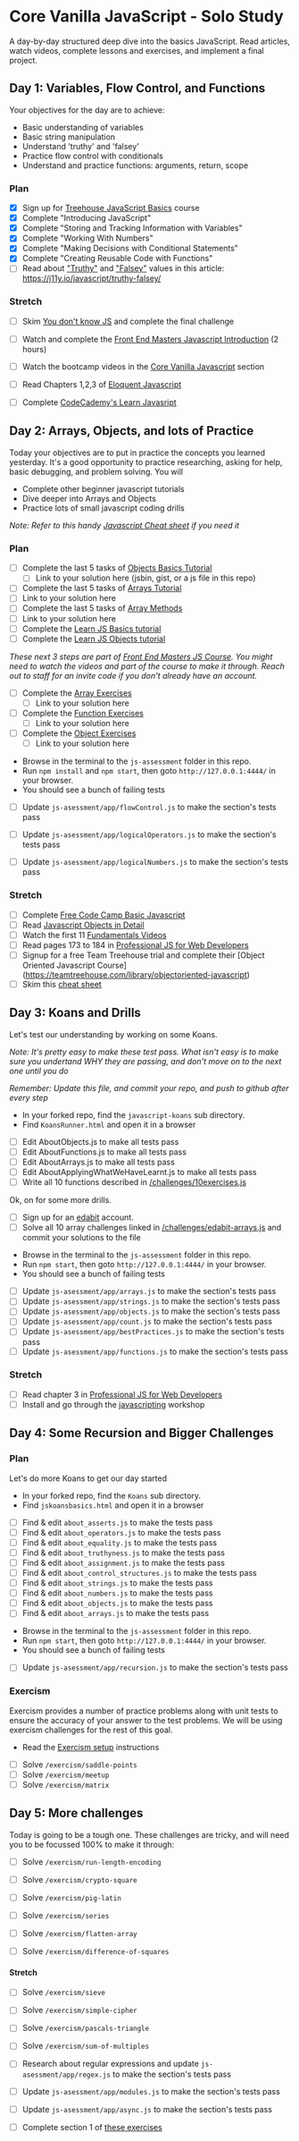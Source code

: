 # Core Vanilla JavaScript - Solo Study

A day-by-day structured deep dive into the basics JavaScript. Read articles, watch videos, complete lessons and exercises, and implement a final project.

## Day 1: Variables, Flow Control, and Functions

Your objectives for the day are to achieve:

- Basic understanding of variables
- Basic string manipulation
- Understand 'truthy' and 'falsey'
- Practice flow control with conditionals
- Understand and practice functions: arguments, return, scope

### Plan

- [X] Sign up for [Treehouse JavaScript Basics][treehouse-js-basics] course
- [X] Complete "Introducing JavaScript"
- [X] Complete "Storing and Tracking Information with Variables"
- [X] Complete "Working With Numbers"
- [X] Complete "Making Decisions with Conditional Statements"
- [X] Complete "Creating Reusable Code with Functions"
- [ ] Read about ["Truthy"](https://developer.mozilla.org/en-US/docs/Glossary/Truthy) and ["Falsey"](https://developer.mozilla.org/en-US/docs/Glossary/Falsy) values in this article: https://j11y.io/javascript/truthy-falsey/

### Stretch

- [ ] Skim [You don't know JS](https://github.com/getify/You-Dont-Know-JS/blob/master/up%20&%20going/ch1.md#practice) and complete the final challenge
- [ ] Watch and complete the [Front End Masters Javascript Introduction](https://frontendmasters.com/courses/javascript-basics/) (2 hours)
- [ ] Watch the bootcamp videos in the [Core Vanilla Javascript](https://shereef.wistia.com/projects/fwy60ilf20) section
- [ ] Read Chapters 1,2,3 of [Eloquent Javascript][el]
- [ ] Complete [CodeCademy's Learn Javasript](https://www.codecademy.com/learn/javascript)


## Day 2: Arrays, Objects, and lots of Practice

Today your objectives are to put in practice the concepts you learned yesterday. It's a good opportunity to practice researching, asking for help, basic debugging, and problem solving. You will

- Complete other beginner javascript tutorials
- Dive deeper into Arrays and Objects
- Practice lots of small javascript coding drills

*Note: Refer to this handy [Javascript Cheat sheet](http://overapi.com/javascript) if you need it*

### Plan

- [ ] Complete the last 5 tasks of [Objects Basics Tutorial](https://learn.javascript.info/object)
  - [ ] Link to your solution here (jsbin, gist, or a js file in this repo)
- [ ] Complete the last 5 tasks of [Arrays Tutorial](https://learn.javascript.info/array)
 - [ ] Link to your solution here
- [ ] Complete the last 5 tasks of [Array Methods](https://learn.javascript.info/array-methods)
 - [ ] Link to your solution here
- [ ] Complete the [Learn JS Basics tutorial](http://www.learn-js.org/en/Welcome)
- [ ] Complete the [Learn JS Objects tutorial](http://www.learn-js.org/en/Object_Oriented_JavaScript)

*These next 3 steps are part of [Front End Masters JS Course](https://frontendmasters.com/courses/js-fundamentals-to-functional/). You might need to watch the videos and part of the course to make it through. Reach out to staff for an invite code if you don't already have an account.*

- [ ] Complete the [Array Exercises](https://github.com/bgando/array-exercises)
  - [ ] Link to your solution here
- [ ] Complete the [Function Exercises](https://github.com/bgando/function-exercises)
  - [ ] Link to your solution here
- [ ] Complete the [Object Exercises](https://github.com/bgando/object-exercises)
  - [ ] Link to your solution here

- Browse in the terminal to the `js-assessment` folder in this repo.
- Run `npm install` and `npm start`, then goto `http://127.0.0.1:4444/` in your browser.
- You should see a bunch of failing tests
- [ ] Update `js-asessment/app/flowControl.js` to make the section's tests pass
- [ ] Update `js-asessment/app/logicalOperators.js` to make the section's tests pass
- [ ] Update `js-asessment/app/logicalNumbers.js` to make the section's tests pass


### Stretch

- [ ] Complete [Free Code Camp Basic Javascript](https://www.freecodecamp.com/map-aside#nested-collapseBasicJavaScript)
- [ ] Read [Javascript Objects in Detail](http://javascriptissexy.com/javascript-objects-in-detail/)
- [ ] Watch the first 11 [Fundamentals Videos](https://channel9.msdn.com/Series/JavaScript-Fundamentals-Development-for-Absolute-Beginners)
- [ ] Read pages 173 to 184 in [Professional JS for Web Developers][projs]
- [ ] Signup for a free Team Treehouse trial and complete their [Object Oriented Javascript Course] (https://teamtreehouse.com/library/objectoriented-javascript)
- [ ] Skim this [cheat sheet][cheat]

## Day 3: Koans and Drills

Let's test our understanding by working on some Koans.

*Note: It's pretty easy to make these test pass. What isn't easy is to make sure you undertand WHY they are passing, and don't move on to the next one until you do*

*Remember: Update this file, and commit your repo, and push to github after every step*

- In your forked repo, find the `javascript-koans` sub directory.
- Find `KoansRunner.html` and open it in a browser
- [ ] Edit AboutObjects.js to make all tests pass
- [ ] Edit AboutFunctions.js to make all tests pass
- [ ] Edit AboutArrays.js to make all tests pass
- [ ] Edit AboutApplyingWhatWeHaveLearnt.js to make all tests pass
- [ ] Write all 10 functions described in [/challenges/10exercises.js](/challenges/10exercises.js)

Ok, on for some more drills.

- [ ] Sign up for an [edabit](http://edabit.com) account.
- [ ] Solve all 10 array challenges linked in [/challenges/edabit-arrays.js](/challenges/edabit-arrays.js) and commit your solutions to the file

- Browse in the terminal to the `js-assessment` folder in this repo.
- Run `npm start`, then goto `http://127.0.0.1:4444/` in your browser.
- You should see a bunch of failing tests
- [ ] Update `js-asessment/app/arrays.js` to make the section's tests pass
- [ ] Update `js-asessment/app/strings.js` to make the section's tests pass
- [ ] Update `js-asessment/app/objects.js` to make the section's tests pass
- [ ] Update `js-asessment/app/count.js` to make the section's tests pass
- [ ] Update `js-asessment/app/bestPractices.js` to make the section's tests pass
- [ ] Update `js-asessment/app/functions.js` to make the section's tests pass

### Stretch

- [ ] Read chapter 3 in [Professional JS for Web Developers][projs]
- [ ] Install and go through the [javascripting](https://github.com/workshopper/javascripting) workshop

## Day 4: Some Recursion and Bigger Challenges


### Plan
Let's do more Koans to get our day started

- In your forked repo, find the `Koans` sub directory.
- Find `jskoansbasics.html` and open it in a browser

- [ ] Find & edit `about_asserts.js` to make the tests pass
- [ ] Find & edit `about_operators.js` to make the tests pass
- [ ] Find & edit `about_equality.js` to make the tests pass
- [ ] Find & edit `about_truthyness.js` to make the tests pass
- [ ] Find & edit `about_assignment.js` to make the tests pass
- [ ] Find & edit `about_control_structures.js` to make the tests pass
- [ ] Find & edit `about_strings.js` to make the tests pass
- [ ] Find & edit `about_numbers.js` to make the tests pass
- [ ] Find & edit `about_objects.js` to make the tests pass
- [ ] Find & edit `about_arrays.js` to make the tests pass

- Browse in the terminal to the `js-assessment` folder in this repo.
- Run `npm start`, then goto `http://127.0.0.1:4444/` in your browser.
- You should see a bunch of failing tests
- [ ] Update `js-asessment/app/recursion.js` to make the section's tests pass

### Exercism

Exercism provides a number of practice problems along with unit tests to ensure the accuracy of your answer to the test problems. We will be using exercism challenges for the rest of this goal.

- Read the [Exercism setup](/exercism/setup.md) instructions

- [ ] Solve `/exercism/saddle-points`
- [ ] Solve `/exercism/meetup`
- [ ] Solve `/exercism/matrix`

## Day 5: More challenges

Today is going to be a tough one. These challenges are tricky, and will need you to be focussed 100% to make it through:

- [ ] Solve `/exercism/run-length-encoding`
- [ ] Solve `/exercism/crypto-square`
- [ ] Solve `/exercism/pig-latin`
- [ ] Solve `/exercism/series`
- [ ] Solve `/exercism/flatten-array`
- [ ] Solve `/exercism/difference-of-squares`


#### Stretch

- [ ] Solve `/exercism/sieve`
- [ ] Solve `/exercism/simple-cipher`
- [ ] Solve `/exercism/pascals-triangle`
- [ ] Solve `/exercism/sum-of-multiples`
- [ ] Research about regular expressions and update `js-asessment/app/regex.js` to make the section's tests pass
- [ ] Update `js-asessment/app/modules.js` to make the section's tests pass
- [ ] Update `js-asessment/app/async.js` to make the section's tests pass
- [ ] Complete section 1 of [these exercises](http://ynonperek.com/javascript-exer.html)


[el]:http://eloquentjavascript.net/
[treehouse-js-basics]: https://teamtreehouse.com/library/javascript-basics
[projs]:ftp://ftp.micronet-rostov.ru/linux-support/books/programming/JavaScript/Wrox.Professional.JavaScript.for.Web.Developers.3rd.Edition.Jan.2012.pdf
[ninja]:https://github.com/GuildCrafts/core-object-oriented-javascript/raw/master/Books/Secrets%20of%20the%20JavaScript%20Ninja%20-%20John%20Resig%20and%20Bear%20Bibeault%20-%20December%202012.pdf
[cheat]:https://github.com/GuildCrafts/core-object-oriented-javascript/raw/master/Books/Objects-Cheat-Sheet.pdf
[oojs]:ftp://ftp.micronet-rostov.ru/linux-support/books/programming/JavaScript/[Packt]%20-%20Object-Oriented%20JavaScript%20-%20[Stefanov].pdf
